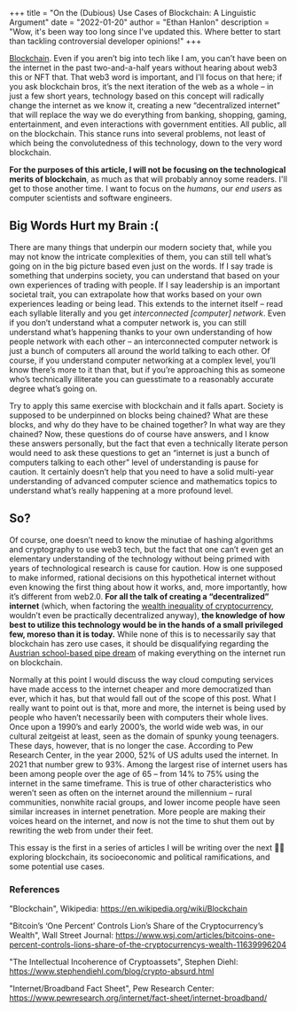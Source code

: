 +++
title = "On the (Dubious) Use Cases of Blockchain: A Linguistic Argument"
date = "2022-01-20"
author = "Ethan Hanlon"
description = "Wow, it's been way too long since I've updated this. Where better to start than tackling controversial developer opinions!"
+++

[Blockchain](https://en.wikipedia.org/wiki/Blockchain). Even if you aren’t big into tech like I am, you can’t have been on the internet in the past two-and-a-half years without hearing about web3 this or NFT that. That web3 word is important, and I'll focus on that here; if you ask blockchain bros, it’s the next iteration of the web as a whole – in just a few short years, technology based on this concept will radically change the internet as we know it, creating a new “decentralized internet” that will replace the way we do everything from banking, shopping, gaming, entertainment, and even interactions with government entities. All public, all on the blockchain. This stance runs into several problems, not least of which being the convolutedness of this technology, down to the very word blockchain.

**For the purposes of this article, I will not be focusing on the technological merits of blockchain**, as much as that will probably annoy some readers. I'll get to those another time. I want to focus on the *humans*, our *end users* as computer scientists and software engineers.

## Big Words Hurt my Brain :(

There are many things that underpin our modern society that, while you may not know the intricate complexities of them, you can still tell what’s going on in the big picture based even just on the words. If I say trade is something that underpins society, you can understand that based on your own experiences of trading with people. If I say leadership is an important societal trait, you can extrapolate how that works based on your own experiences leading or being lead. This extends to the internet itself – read each syllable literally and you get *interconnected [computer] network*. Even if you don’t understand what a computer network is, you can still understand what’s happening thanks to your own understanding of how people network with each other – an interconnected computer network is just a bunch of computers all around the world talking to each other. Of course, if you understand computer networking at a complex level, you’ll know there’s more to it than that, but if you’re approaching this as someone who’s technically illiterate you can guesstimate to a reasonably accurate degree what’s going on.

Try to apply this same exercise with blockchain and it falls apart. Society is supposed to be underpinned on blocks being chained? What are these blocks, and why do they have to be chained together? In what way are they chained? Now, these questions do of course have answers, and I know these answers personally, but the fact that even a technically literate person would need to ask these questions to get an “internet is just a bunch of computers talking to each other” level of understanding is pause for caution. It certainly doesn’t help that you need to have a solid multi-year understanding of advanced computer science and mathematics topics to understand what’s really happening at a more profound level.

## So?

Of course, one doesn’t need to know the minutiae of hashing algorithms and cryptography to use web3 tech, but the fact that one can’t even get an elementary understanding of the technology without being primed with years of technological research is cause for caution. How is one supposed to make informed, rational decisions on this hypothetical internet without even knowing the first thing about how it works, and, more importantly, how it’s different from web2.0. **For all the talk of creating a “decentralized” internet** (which, when factoring the [wealth inequality of cryptocurrency](https://www.wsj.com/articles/bitcoins-one-percent-controls-lions-share-of-the-cryptocurrencys-wealth-11639996204), wouldn’t even be practically decentralized anyway), **the knowledge of how best to utilize this technology would be in the hands of a small privileged few, moreso than it is today.** While none of this is to necessarily say that blockchain has zero use cases, it should be disqualifying regarding the [Austrian school-based pipe dream](https://www.stephendiehl.com/blog/crypto-absurd.html) of making everything on the internet run on blockchain.

Normally at this point I would discuss the way cloud computing services have made access to the internet cheaper and more democratized than ever, which it has, but that would fall out of the scope of this post. What I really want to point out is that, more and more, the internet is being used by people who haven’t necessarily been with computers their whole lives. Once upon a 1990’s and early 2000’s, the world wide web was, in our cultural zeitgeist at least, seen as the domain of spunky young teenagers. These days, however, that is no longer the case. According to Pew Research Center, in the year 2000, 52% of US adults used the internet. In 2021 that number grew to 93%. Among the largest rise of internet users has been among people over the age of 65 – from 14% to 75% using the internet in the same timeframe. This is true of other characteristics who weren’t seen as often on the internet around the millennium – rural communities, nonwhite racial groups, and lower income people have seen similar increases in internet penetration. More people are making their voices heard on the internet, and now is not the time to shut them out by rewriting the web from under their feet.

This essay is the first in a series of articles I will be writing over the next 🤷🤷 exploring blockchain, its socioeconomic and political ramifications, and some potential use cases.


### References

"Blockchain", Wikipedia: https://en.wikipedia.org/wiki/Blockchain

"Bitcoin’s ‘One Percent’ Controls Lion’s Share of the Cryptocurrency’s Wealth", Wall Street Journal: https://www.wsj.com/articles/bitcoins-one-percent-controls-lions-share-of-the-cryptocurrencys-wealth-11639996204

"The Intellectual Incoherence of Cryptoassets", Stephen Diehl: https://www.stephendiehl.com/blog/crypto-absurd.html

"Internet/Broadband Fact Sheet", Pew Research Center: https://www.pewresearch.org/internet/fact-sheet/internet-broadband/
